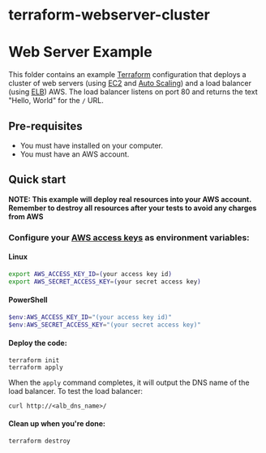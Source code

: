 # terraform-webserver-cluster

# Web Server Example

This folder contains an example [Terraform](https://www.terraform.io/) configuration that deploys a cluster of web servers (using [EC2](https://aws.amazon.com/ec2/) and [Auto Scaling](https://aws.amazon.com/autoscaling/)) and a load balancer (using [ELB](https://aws.amazon.com/elasticloadbalancing/)) AWS. The load balancer listens on port 80 and returns the text "Hello, World" for the `/` URL.

## Pre-requisites

* You must have installed on your computer. 
* You must have an AWS account.


## Quick start

**NOTE: This example will deploy real resources into your AWS account. Remember to destroy all resources after your tests to avoid any charges from AWS** 

### Configure your [AWS access keys](http://docs.aws.amazon.com/general/latest/gr/aws-sec-cred-types.html#access-keys-and-secret-access-keys) as environment variables:

#### Linux
```bash
export AWS_ACCESS_KEY_ID=(your access key id)
export AWS_SECRET_ACCESS_KEY=(your secret access key)
```
#### PowerShell
```powershell
$env:AWS_ACCESS_KEY_ID="(your access key id)"
$env:AWS_SECRET_ACCESS_KEY="(your secret access key)"
```


#### Deploy the code:

```
terraform init
terraform apply
```

When the `apply` command completes, it will output the DNS name of the load balancer. To test the load balancer:

```
curl http://<alb_dns_name>/
```

#### Clean up when you're done:

```
terraform destroy
```

